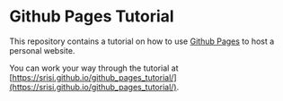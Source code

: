 # Github Pages Tutorial  
This repository contains a tutorial on how to use [Github Pages](https://pages.github.com/) to host
a personal website. 

You can work your way through the tutorial at 
[https://srisi.github.io/github_pages_tutorial/](https://srisi.github.io/github_pages_tutorial/). 

